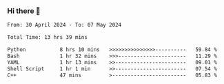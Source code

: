 ### Hi there 👋

<!--
**ututono/ututono** is a ✨ _special_ ✨ repository because its `README.md` (this file) appears on your GitHub profile.

Here are some ideas to get you started:

- 🔭 I’m currently working on ...
- 🌱 I’m currently learning ...
- 👯 I’m looking to collaborate on ...
- 🤔 I’m looking for help with ...
- 💬 Ask me about ...
- 📫 How to reach me: ...
- 😄 Pronouns: ...
- ⚡ Fun fact: ...
-->



<!--START_SECTION:waka-->

```txt
From: 30 April 2024 - To: 07 May 2024

Total Time: 13 hrs 39 mins

Python           8 hrs 10 mins   >>>>>>>>>>>>>>>----------   59.84 %
Bash             1 hr 32 mins    >>>----------------------   11.29 %
YAML             1 hr 13 mins    >>-----------------------   09.01 %
Shell Script     1 hr 1 min      >>-----------------------   07.54 %
C++              47 mins         >------------------------   05.83 %
```

<!--END_SECTION:waka-->
